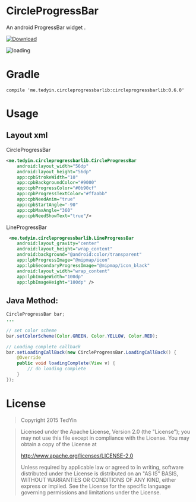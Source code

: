 # CircleProgressBar
An android ProgressBar widget .

[ ![Download](https://api.bintray.com/packages/tedyin/maven/CircleProgressBar/images/download.svg) ](https://bintray.com/tedyin/maven/CircleProgressBar/_latestVersion)

![loading](https://tedyin.github.io/images/loading.gif)

# Gradle
```
compile 'me.tedyin.circleprogressbarlib:circleprogressbarlib:0.6.0'
```

# Usage
## Layout xml

CircleProgressBar
```xml
<me.tedyin.circleprogressbarlib.CircleProgressBar
	android:layout_width="56dp" 
	android:layout_height="56dp"
    app:cpbStrokeWidth="10"
    app:cpbBackgroundColor="#9000"
    app:cpbProgressColor="#0b90cf"
    app:cpbProgressTextColor="#ffaabb"
    app:cpbNeedAnim="true"
    app:cpbStartAngle="-90"
    app:cpbMaxAngle="360"
    app:cpbNeedShowText="true"/>
```

LineProgressBar
```xml
 <me.tedyin.circleprogressbarlib.LineProgressBar
    android:layout_gravity="center"
    android:layout_height="wrap_content"
    android:background="@android:color/transparent"
    app:lpbProgressImage="@mipmap/icon"
    app:lpbSecondaryProgressImage="@mipmap/icon_black"
    android:layout_width="wrap_content"
    app:lpbImageWidth="100dp"
    app:lpbImageHeight="100dp" />

```

## Java Method:
```java
CircleProgressBar bar;
...

// set color scheme
bar.setColorScheme(Color.GREEN, Color.YELLOW, Color.RED);

// Loading complete callback
bar.setLoadingCallBack(new CircleProgressBar.LoadingCallBack() {
    @Override
    public void loadingComplete(View v) {
        // do loading complete
    }
});
```

# License
> Copyright 2015 TedYin

> Licensed under the Apache License, Version 2.0 (the "License");
> you may not use this file except in compliance with the License.
> You may obtain a copy of the License at
> 
>    http://www.apache.org/licenses/LICENSE-2.0
> 
> Unless required by applicable law or agreed to in writing, software
> distributed under the License is distributed on an "AS IS" BASIS,
> WITHOUT WARRANTIES OR CONDITIONS OF ANY KIND, either express or implied.
> See the License for the specific language governing permissions and
> limitations under the License.